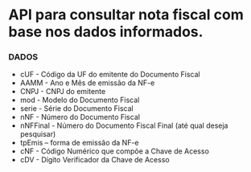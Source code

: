 # API para consultar nota fiscal com base nos dados informados.

### DADOS

- cUF - Código da UF do emitente do Documento Fiscal
- AAMM - Ano e Mês de emissão da NF-e
- CNPJ - CNPJ do emitente
- mod - Modelo do Documento Fiscal
- serie - Série do Documento Fiscal
- nNF - Número do Documento Fiscal
- nNFFinal - Número do Documento Fiscal Final (até qual deseja pesquisar) 
- tpEmis – forma de emissão da NF-e
- cNF - Código Numérico que compõe a Chave de Acesso
- cDV - Dígito Verificador da Chave de Acesso